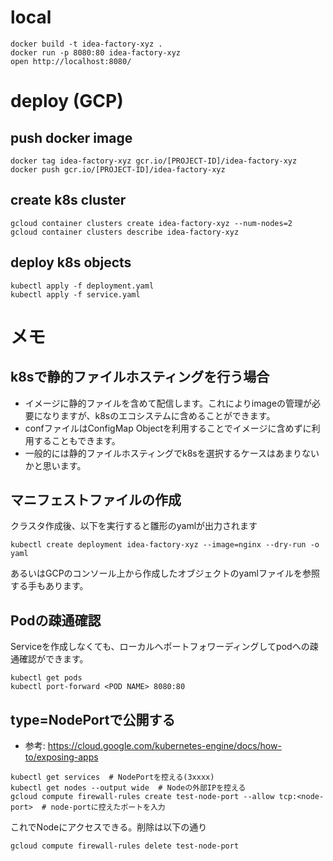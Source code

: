 
# local

```
docker build -t idea-factory-xyz .
docker run -p 8080:80 idea-factory-xyz
open http://localhost:8080/
```

# deploy (GCP)

## push docker image

```
docker tag idea-factory-xyz gcr.io/[PROJECT-ID]/idea-factory-xyz
docker push gcr.io/[PROJECT-ID]/idea-factory-xyz
```

## create k8s cluster

```
gcloud container clusters create idea-factory-xyz --num-nodes=2
gcloud container clusters describe idea-factory-xyz
```

## deploy k8s objects

```
kubectl apply -f deployment.yaml
kubectl apply -f service.yaml
```

# メモ

## k8sで静的ファイルホスティングを行う場合
 - イメージに静的ファイルを含めて配信します。これによりimageの管理が必要になりますが、k8sのエコシステムに含めることができます。
 - confファイルはConfigMap Objectを利用することでイメージに含めずに利用することもできます。
 - 一般的には静的ファイルホスティングでk8sを選択するケースはあまりないかと思います。

## マニフェストファイルの作成

クラスタ作成後、以下を実行すると雛形のyamlが出力されます

```
kubectl create deployment idea-factory-xyz --image=nginx --dry-run -o yaml
```

あるいはGCPのコンソール上から作成したオブジェクトのyamlファイルを参照する手もあります。

## Podの疎通確認

Serviceを作成しなくても、ローカルへポートフォワーディングしてpodへの疎通確認ができます。

```
kubectl get pods
kubectl port-forward <POD NAME> 8080:80
```

## type=NodePortで公開する

 - 参考: https://cloud.google.com/kubernetes-engine/docs/how-to/exposing-apps
 
```
kubectl get services  # NodePortを控える(3xxxx)
kubectl get nodes --output wide  # Nodeの外部IPを控える
gcloud compute firewall-rules create test-node-port --allow tcp:<node-port>  # node-portに控えたポートを入力
```

これでNodeにアクセスできる。削除は以下の通り

```
gcloud compute firewall-rules delete test-node-port
```
